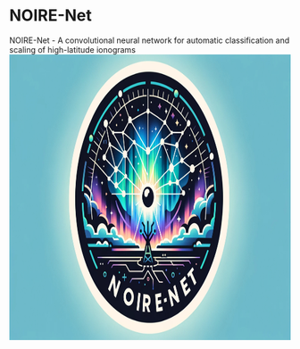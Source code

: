 # NOIRE-Net
 NOIRE-Net - A convolutional neural network for automatic classification and scaling of high-latitude ionograms
<img src="https://github.com/AndreasKvammen/NOIRE-Net/blob/main/logo.jpg?raw=true" width="896" height="512">
